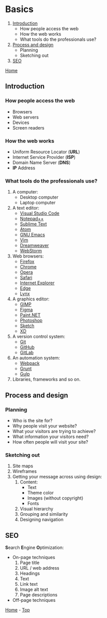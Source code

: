 # Basics

<a id="index"></a>

1. [Introduction][section-01]
    - How people access the web
    - How the web works
    - What tools do the professionals use?
1. [Process and design][section-02]
    - Planning
    - Sketching out
1. [SEO][section-03]

[Home][Home]

## Introduction

### How people access the web

- Browsers
- Web servers
- Devices
- Screen readers

### How the web works

- Uniform Resource Locator (**URL**)
- Internet Service Provider (**ISP**)
- Domain Name Server (**DNS**)
- **IP** Address

### What tools do the professionals use?

1. A computer:
    - Desktop computer
    - Laptop computer
1. A text editor:
    - [Visual Studio Code](https://code.visualstudio.com/)
    - [Notepad++](https://notepad-plus-plus.org/)
    - [Sublime Text](https://www.sublimetext.com/)
    - [Atom](https://atom.io/)
    - [GNU Emacs](https://www.gnu.org/software/emacs/)
    - [Vim](https://www.vim.org/)
    - [Dreamweaver](https://www.adobe.com/products/dreamweaver.html)
    - [WebStorm](https://www.jetbrains.com/webstorm/)
1. Web browsers:
    - [Firefox](https://www.mozilla.org/en-US/firefox/new/)
    - [Chrome](https://www.google.com/chrome/)
    - [Opera](https://www.opera.com/es)
    - [Safari](https://www.apple.com/safari/)
    - [Internet Explorer](https://support.microsoft.com/es-es/windows/descargas-de-internet-explorer-d49e1f0d-571c-9a7b-d97e-be248806ca70)
    - [Edge](https://www.microsoft.com/es-es/edge)
    - [Lynx](https://lynx.browser.org/)
1. A graphics editor:
    - [GIMP](https://www.gimp.org/)
    - [Figma](https://www.figma.com/)
    - [Paint.NET](https://www.getpaint.net/)
    - [Photoshop](https://www.adobe.com/products/photoshop.html)
    - [Sketch](https://www.sketch.com/)
    - [XD](https://www.adobe.com/products/xd.html)
1. A version control system:
    - [Git](https://git-scm.com/)
    - [GitHub](https://github.com/)
    - [GitLab](https://about.gitlab.com/)
1. An automation system:
    - [Webpack](https://webpack.js.org/)
    - [Grunt](https://gruntjs.com/)
    - [Gulp](https://gulpjs.com/)
1. Libraries, frameworks and so on.

## Process and design

### Planning

- Who is the site for?
- Why people visit your website?
- What your visitors are trying to achieve?
- What information your visitors need?
- How often people will visit your site?

### Sketching out

1. Site maps
2. Wireframes
3. Getting your message across using design:
    1. Content:
        - Text
        - Theme color
        - Images (without copyright)
        - Fonts
    2. Visual hierarchy
    3. Grouping and similarity
    4. Designing navigation

## SEO

**S**earch **E**ngine **O**ptimization:

- On-page techniques
    1. Page title
    2. URL / web address
    3. Headings
    4. Text
    5. Link text
    6. Image alt text
    7. Page descriptions
- Off-page techniques

[Home][Home] - [Top][Index]

<!-------------------------------------------------------------------------
 !  Links
-------------------------------------------------------------------------->

[Home]:         ../README.md
[Index]:        #index

[section-01]:   #introduction
[section-02]:   #process-and-design
[section-03]:   #seo
